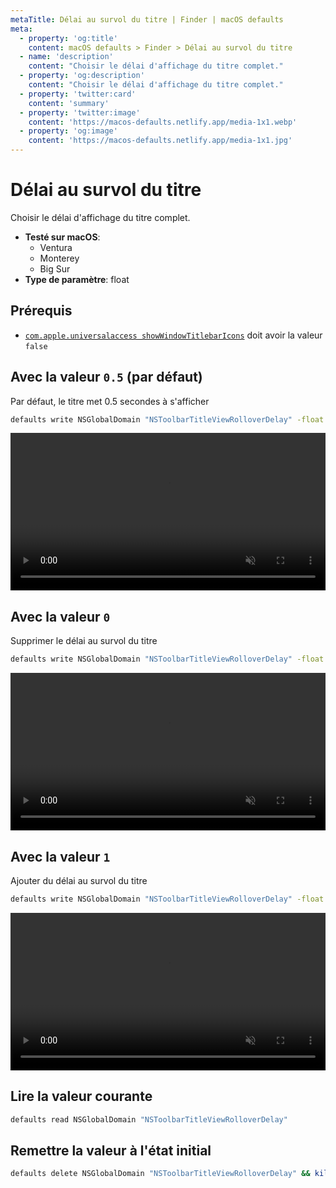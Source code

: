 ```yaml
---
metaTitle: Délai au survol du titre | Finder | macOS defaults
meta:
  - property: 'og:title'
    content: macOS defaults > Finder > Délai au survol du titre
  - name: 'description'
    content: "Choisir le délai d'affichage du titre complet."
  - property: 'og:description'
    content: "Choisir le délai d'affichage du titre complet."
  - property: 'twitter:card'
    content: 'summary'
  - property: 'twitter:image'
    content: 'https://macos-defaults.netlify.app/media-1x1.webp'
  - property: 'og:image'
    content: 'https://macos-defaults.netlify.app/media-1x1.jpg'
---
```


# Délai au survol du titre

Choisir le délai d'affichage du titre complet.

<!-- break lists -->

- **Testé sur macOS**:
  - Ventura
  - Monterey
  - Big Sur
- **Type de paramètre**: float

## Prérequis

- [`com.apple.universalaccess showWindowTitlebarIcons`](../../fr/finder/showWindowTitlebarIcons.html#avec-la-valeur-false) doit avoir la valeur `false`

## Avec la valeur `0.5` (par défaut)

Par défaut, le titre met 0.5 secondes à s'afficher

```bash
defaults write NSGlobalDomain "NSToolbarTitleViewRolloverDelay" -float "0.5" && killall Finder
```

<video autoplay loop muted playsinline width="741" height="416" style="max-width: 100%; height: auto">
  <source src="../../../images/finder/NSToolbarTitleViewRolloverDelay/0.5.mp4" type="video/mp4">
  Exemple avec la valeur 0.5
</video>

## Avec la valeur `0`

Supprimer le délai au survol du titre

```bash
defaults write NSGlobalDomain "NSToolbarTitleViewRolloverDelay" -float "0" && killall Finder
```

<video autoplay loop muted playsinline width="741" height="416" style="max-width: 100%; height: auto">
  <source src="../../../images/finder/NSToolbarTitleViewRolloverDelay/0.mp4" type="video/mp4">
  Exemple avec la valeur 0
</video>

## Avec la valeur `1`

Ajouter du délai au survol du titre

```bash
defaults write NSGlobalDomain "NSToolbarTitleViewRolloverDelay" -float "1" && killall Finder
```

<video autoplay loop muted playsinline width="741" height="416" style="max-width: 100%; height: auto">
  <source src="../../../images/finder/NSToolbarTitleViewRolloverDelay/1.mp4" type="video/mp4">
  Exemple avec la valeur 1
</video>

## Lire la valeur courante

```bash
defaults read NSGlobalDomain "NSToolbarTitleViewRolloverDelay"
```

## Remettre la valeur à l'état initial

```bash
defaults delete NSGlobalDomain "NSToolbarTitleViewRolloverDelay" && killall Finder
```
